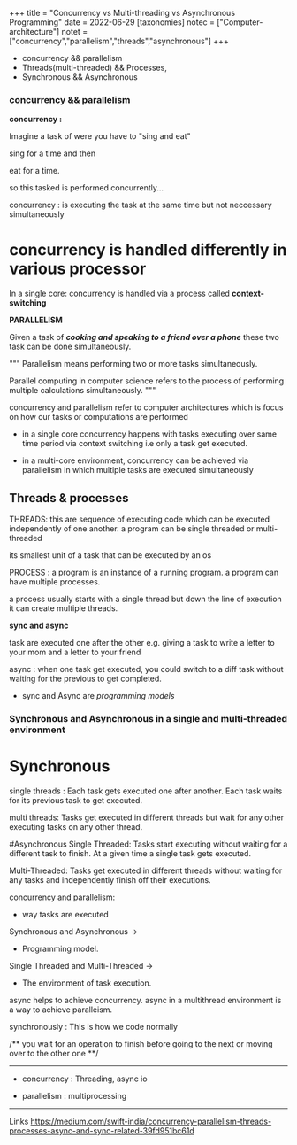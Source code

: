 +++
title = "Concurrency vs Multi-threading vs Asynchronous Programming"
date = 2022-06-29
[taxonomies]
notec = ["Computer-architecture"]
notet = ["concurrency","parallelism","threads","asynchronous"]
+++

* concurrency && parallelism
* Threads(multi-threaded) && Processes, 
* Synchronous && Asynchronous


### concurrency && parallelism
**concurrency :**  

Imagine a task of were you have to "sing and eat"

sing for a time  and then

eat for a time.


so this tasked is performed concurrently...

concurrency : is executing the task at the same time but not neccessary simultaneously


# concurrency is handled differently in various processor

In a single core: concurrency is handled via a process called **context-switching**


**PARALLELISM**

Given a task of ***cooking and speaking to a friend over a phone*** these two task can be done simultaneously.


"""
Parallelism means performing two or more tasks simultaneously.

Parallel computing in computer science refers to the process of performing multiple calculations simultaneously.
"""

concurrency and parallelism refer to computer architectures which is focus on how our tasks or computations are performed

* in a single core concurrency happens with tasks executing over same time period via context switching i.e only a task get executed.


* in a multi-core environment, concurrency can be achieved via parallelism in which multiple tasks are executed simultaneously


## Threads & processes

THREADS: this are sequence of executing code which can be executed independently of one another. a program can be single threaded or multi-threaded

its smallest unit of a task that can be executed by an os


PROCESS : a program is an instance of a running program. a program can have multiple processes. 

a process usually starts with a single thread but down the line of execution it can create multiple threads.



**sync and async**

task are executed one after the other e.g. giving a task to write a letter to your mom and a letter to your friend

 
async : when one task get executed, you could switch to a diff task without waiting for the previous to get completed.


* sync and Async are *programming models*


### Synchronous and Asynchronous in a single and multi-threaded environment

# Synchronous
single threads : Each task gets executed one after another. Each task waits for its previous task to get executed.

multi threads: Tasks get executed in different threads but wait for any other executing tasks on any other thread.

#Asynchronous
Single Threaded: Tasks start executing without waiting for a different task to finish. At a given time a single task gets executed.

Multi-Threaded: Tasks get executed in different threads without waiting for any tasks and independently finish off their executions.






concurrency and parallelism:
* way tasks are executed

Synchronous and Asynchronous ->
* Programming model.

Single Threaded and Multi-Threaded ->
* The environment of task execution.


async helps to achieve concurrency.
async in a multithread environment is a way to achieve paralleism.


synchronously : This is how we code normally

/** 
you wait for an operation to finish before going to the next or moving over to the other one
**/


----------------------------------------
- concurrency : Threading, async io

- parallelism : multiprocessing
----------------------------------------


Links
https://medium.com/swift-india/concurrency-parallelism-threads-processes-async-and-sync-related-39fd951bc61d

